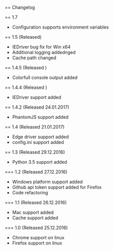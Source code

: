 == Changelog

== 1.7
* Configuration supports environment variables

== 1.5 (Released)
* IEDriver bug fix for Win x64
* Additional logging addednged
* Cache path changed

== 1.4.5 (Released )
* Colorfull console output added

== 1.4.4 (Released )
* IEDriver support added

== 1.4.2 (Released 24.01.2017)
* PhantomJS support added

== 1.4 (Released 21.01.2017)
* Edge driver support added
* config.ini support added

== 1.3 (Released 29.12.2016)
* Python 3.5 support added

=== 1.2 (Released 27.12.2016)
* Windows platform support added
* Github api token support added for Firefox
* Code refactoring

=== 1.1 (Released 26.12.2016)
* Mac support added
* Cache support added

=== 1.0 (Released 25.12.2016)
* Chrome support on linux
* Firefox support on linux